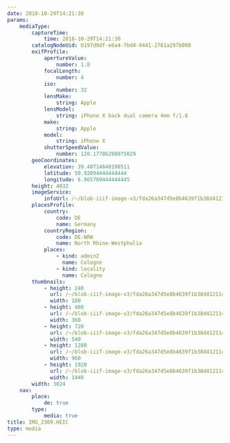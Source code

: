 ```yaml
---
date: 2018-10-29T14:21:30
params:
    mediaType:
        captureTime:
            time: 2018-10-29T14:21:30
        catalogNodeUid: 0197d0df-e6a4-7bd4-9441-2761a297b000
        exifProfile:
            apertureValue:
                number: 1.8
            focalLength:
                number: 4
            iso:
                number: 32
            lensMake:
                string: Apple
            lensModel:
                string: iPhone X back dual camera 4mm f/1.8
            make:
                string: Apple
            model:
                string: iPhone X
            shutterSpeedValue:
                number: 120.17786288975029
        geoCoordinates:
            elevation: 39.40714640198511
            latitude: 50.92894444444444
            longitude: 6.965769444444445
        height: 4032
        imageService:
            infoUrl: /~/blob-iiif-image-v3/fda26a347d5e8b4639f1b38d412114f5f728b0a6ae39fe085c10f958dff2cadd/info.json
        placesProfile:
            country:
                code: DE
                name: Germany
            countryRegion:
                code: DE-NRW
                name: North Rhine-Westphalia
            places:
                - kind: admin2
                  name: Cologne
                - kind: locality
                  name: Cologne
        thumbnails:
            - height: 240
              url: /~/blob-iiif-image-v3/fda26a347d5e8b4639f1b38d412114f5f728b0a6ae39fe085c10f958dff2cadd/full/180%2C240/0/default.jpg
              width: 180
            - height: 480
              url: /~/blob-iiif-image-v3/fda26a347d5e8b4639f1b38d412114f5f728b0a6ae39fe085c10f958dff2cadd/full/360%2C480/0/default.jpg
              width: 360
            - height: 720
              url: /~/blob-iiif-image-v3/fda26a347d5e8b4639f1b38d412114f5f728b0a6ae39fe085c10f958dff2cadd/full/540%2C720/0/default.jpg
              width: 540
            - height: 1280
              url: /~/blob-iiif-image-v3/fda26a347d5e8b4639f1b38d412114f5f728b0a6ae39fe085c10f958dff2cadd/full/960%2C1280/0/default.jpg
              width: 960
            - height: 1920
              url: /~/blob-iiif-image-v3/fda26a347d5e8b4639f1b38d412114f5f728b0a6ae39fe085c10f958dff2cadd/full/1440%2C1920/0/default.jpg
              width: 1440
        width: 3024
    nav:
        place:
            de: true
        type:
            media: true
title: IMG_2309.HEIC
type: media
---
```

